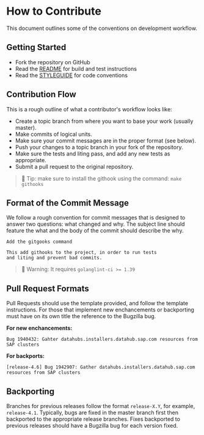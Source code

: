 # How to Contribute

This document outlines some of the conventions on development workflow.

## Getting Started

- Fork the repository on GitHub
- Read the [README](README.md) for build and test instructions
- Read the [STYLEGUIDE](STYLEGUIDE.md) for code conventions

## Contribution Flow

This is a rough outline of what a contributor's workflow looks like:

- Create a topic branch from where you want to base your work (usually master).
- Make commits of logical units.
- Make sure your commit messages are in the proper format (see below).
- Push your changes to a topic branch in your fork of the repository.
- Make sure the tests and liting pass, and add any new tests as appropriate.
- Submit a pull request to the original repository.

> 🎯 Tip: make sure to install the githook using the command: `make githooks`

## Format of the Commit Message

We follow a rough convention for commit messages that is designed to answer two
questions: what changed and why. The subject line should feature the what and
the body of the commit should describe the why.

```
Add the gitgooks command

This add githooks to the project, in order to run tests
and liting and prevent bad commits.
```

> 🚨 Warning: It requires  `golanglint-ci >= 1.39`

## Pull Request Formats

Pull Requests should use the template provided, and
follow the template instructions. For those that implement new
enchancements or backporting must have on its own title the reference
to the Bugzilla bug.


**For new enchancements:**

```
Bug 1940432: Gahter datahubs.installers.datahub.sap.com resources from SAP clusters
```

**For backports:**

```
[release-4.6] Bug 1942907: Gather datahubs.installers.datahub.sap.com resources from SAP clusters
```

## Backporting

Branches for previous releases follow the format `release-X.Y`, for example,
`release-4.1`. Typically, bugs are fixed in the master branch first then
backported to the appropriate release branches. Fixes backported to previous
releases should have a Bugzilla bug for each version fixed.

